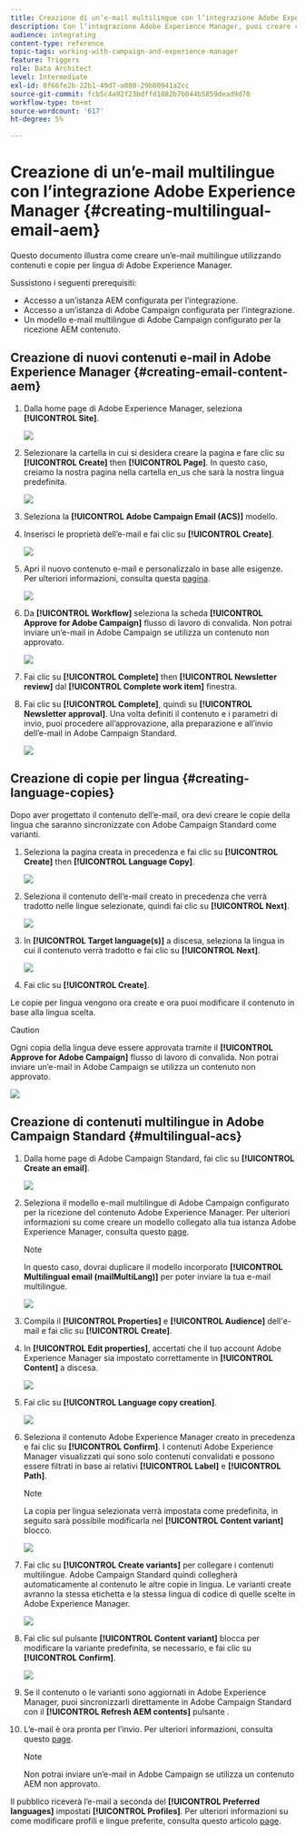 ```yaml
---
title: Creazione di un’e-mail multilingue con l’integrazione Adobe Experience Manager.
description: Con l’integrazione Adobe Experience Manager, puoi creare contenuti direttamente in AEM e utilizzarli successivamente in Adobe Campaign.
audience: integrating
content-type: reference
topic-tags: working-with-campaign-and-experience-manager
feature: Triggers
role: Data Architect
level: Intermediate
exl-id: 0f66fe2b-22b1-49d7-a080-29b00941a2cc
source-git-commit: fcb5c4a92f23bdffd1082b7b044b5859dead9d70
workflow-type: tm+mt
source-wordcount: '617'
ht-degree: 5%

---
```


# Creazione di un’e-mail multilingue con l’integrazione Adobe Experience Manager {#creating-multilingual-email-aem}

Questo documento illustra come creare un’e-mail multilingue utilizzando contenuti e copie per lingua di Adobe Experience Manager.

Sussistono i seguenti prerequisiti:

* Accesso a un’istanza AEM configurata per l’integrazione.
* Accesso a un’istanza di Adobe Campaign configurata per l’integrazione.
* Un modello e-mail multilingue di Adobe Campaign configurato per la ricezione AEM contenuto.

## Creazione di nuovi contenuti e-mail in Adobe Experience Manager {#creating-email-content-aem}

1. Dalla home page di Adobe Experience Manager, seleziona **[!UICONTROL Site]**.

   ![](assets/aem_acs_1.png)

1. Selezionare la cartella in cui si desidera creare la pagina e fare clic su **[!UICONTROL Create]** then **[!UICONTROL Page]**. In questo caso, creiamo la nostra pagina nella cartella en_us che sarà la nostra lingua predefinita.

   ![](assets/aem_acs_2.png)

1. Seleziona la **[!UICONTROL Adobe Campaign Email (ACS)]** modello.

1. Inserisci le proprietà dell’e-mail e fai clic su **[!UICONTROL Create]**.

   ![](assets/aem_acs_3.png)

1. Apri il nuovo contenuto e-mail e personalizzalo in base alle esigenze. Per ulteriori informazioni, consulta questa [pagina](../../integrating/using/creating-email-experience-manager.md#editing-email-aem).

   ![](assets/aem_acs_4.png)

1. Da **[!UICONTROL Workflow]** seleziona la scheda **[!UICONTROL Approve for Adobe Campaign]** flusso di lavoro di convalida. Non potrai inviare un’e-mail in Adobe Campaign se utilizza un contenuto non approvato.

   ![](assets/aem_acs_7.png)

1. Fai clic su **[!UICONTROL Complete]** then **[!UICONTROL Newsletter review]** dal **[!UICONTROL Complete work item]** finestra.

1. Fai clic su **[!UICONTROL Complete]**, quindi su **[!UICONTROL Newsletter approval]**. Una volta definiti il contenuto e i parametri di invio, puoi procedere all’approvazione, alla preparazione e all’invio dell’e-mail in Adobe Campaign Standard.

   ![](assets/aem_acs_8.png)

## Creazione di copie per lingua {#creating-language-copies}

Dopo aver progettato il contenuto dell’e-mail, ora devi creare le copie della lingua che saranno sincronizzate con Adobe Campaign Standard come varianti.

1. Seleziona la pagina creata in precedenza e fai clic su **[!UICONTROL Create]** then **[!UICONTROL Language Copy]**.

   ![](assets/aem_acs_5.png)

1. Seleziona il contenuto dell’e-mail creato in precedenza che verrà tradotto nelle lingue selezionate, quindi fai clic su **[!UICONTROL Next]**.

   ![](assets/aem_acs_6.png)

1. In **[!UICONTROL Target language(s)]** a discesa, seleziona la lingua in cui il contenuto verrà tradotto e fai clic su **[!UICONTROL Next]**.

   ![](assets/aem_acs_9.png)

1. Fai clic su **[!UICONTROL Create]**.

Le copie per lingua vengono ora create e ora puoi modificare il contenuto in base alla lingua scelta.

>[!CAUTION]
>
>Ogni copia della lingua deve essere approvata tramite il **[!UICONTROL Approve for Adobe Campaign]** flusso di lavoro di convalida. Non potrai inviare un’e-mail in Adobe Campaign se utilizza un contenuto non approvato.

![](assets/aem_acs_11.png)

## Creazione di contenuti multilingue in Adobe Campaign Standard {#multilingual-acs}

1. Dalla home page di Adobe Campaign Standard, fai clic su **[!UICONTROL Create an email]**.

   ![](assets/aem_acs_12.png)

1. Seleziona il modello e-mail multilingue di Adobe Campaign configurato per la ricezione del contenuto Adobe Experience Manager. Per ulteriori informazioni su come creare un modello collegato alla tua istanza Adobe Experience Manager, consulta questo [page](../../integrating/using/configure-experience-manager.md#config-acs).

   >[!NOTE]
   >
   >In questo caso, dovrai duplicare il modello incorporato **[!UICONTROL Multilingual email (mailMultiLang)]** per poter inviare la tua e-mail multilingue.

   ![](assets/aem_acs_13.png)

1. Compila il **[!UICONTROL Properties]** e **[!UICONTROL Audience]** dell&#39;e-mail e fai clic su **[!UICONTROL Create]**.

1. In **[!UICONTROL Edit properties]**, accertati che il tuo account Adobe Experience Manager sia impostato correttamente in **[!UICONTROL Content]** a discesa.

   ![](assets/aem_acs_20.png)

1. Fai clic su **[!UICONTROL Language copy creation]**.

   ![](assets/aem_acs_16.png)

1. Seleziona il contenuto Adobe Experience Manager creato in precedenza e fai clic su **[!UICONTROL Confirm]**. I contenuti Adobe Experience Manager visualizzati qui sono solo contenuti convalidati e possono essere filtrati in base ai relativi **[!UICONTROL Label]** e **[!UICONTROL Path]**.

   >[!NOTE]
   >
   >La copia per lingua selezionata verrà impostata come predefinita, in seguito sarà possibile modificarla nel **[!UICONTROL Content variant]** blocco.

   ![](assets/aem_acs_17.png)

1. Fai clic su **[!UICONTROL Create variants]** per collegare i contenuti multilingue. Adobe Campaign Standard quindi collegherà automaticamente al contenuto le altre copie in lingua. Le varianti create avranno la stessa etichetta e la stessa lingua di codice di quelle scelte in Adobe Experience Manager.

   ![](assets/aem_acs_18.png)

1. Fai clic sul pulsante **[!UICONTROL Content variant]** blocca per modificare la variante predefinita, se necessario, e fai clic su **[!UICONTROL Confirm]**.

   ![](assets/aem_acs_19.png)

1. Se il contenuto o le varianti sono aggiornati in Adobe Experience Manager, puoi sincronizzarli direttamente in Adobe Campaign Standard con il **[!UICONTROL Refresh AEM contents]** pulsante .

1. L’e-mail è ora pronta per l’invio. Per ulteriori informazioni, consulta questo [page](../../sending/using/get-started-sending-messages.md).

   >[!NOTE]
   >
   >Non potrai inviare un’e-mail in Adobe Campaign se utilizza un contenuto AEM non approvato.

Il pubblico riceverà l’e-mail a seconda del **[!UICONTROL Preferred languages]** impostati **[!UICONTROL Profiles]**. Per ulteriori informazioni su come modificare profili e lingue preferite, consulta questo articolo [page](../../audiences/using/editing-profiles.md).
